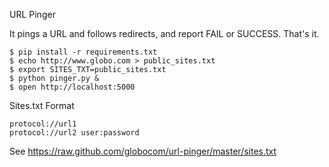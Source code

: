 URL Pinger

It pings a URL and follows redirects, and report FAIL or SUCCESS. That's it.

    $ pip install -r requirements.txt
    $ echo http://www.globo.com > public_sites.txt
    $ export SITES_TXT=public_sites.txt
    $ python pinger.py &
    $ open http://localhost:5000


Sites.txt Format

    protocol://url1
    protocol://url2 user:password

See https://raw.github.com/globocom/url-pinger/master/sites.txt